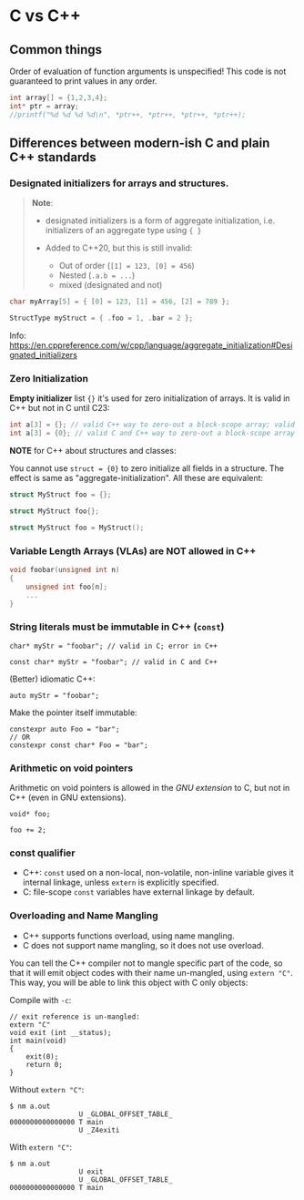 # C vs C++

## Common things

Order of evaluation of function arguments is unspecified!
This code is not guaranteed to print values in any order.

```cpp
int array[] = {1,2,3,4};
int* ptr = array;
//printf("%d %d %d %d\n", *ptr++, *ptr++, *ptr++, *ptr++);
```

## Differences between modern-ish C and plain C++ standards

### Designated initializers for arrays and structures.

> **Note**:
> - designated initializers is a form of aggregate initialization,
>   i.e. initializers of an aggregate type using `{ }`
>
> - Added to C++20, but this is still invalid:
>    * Out of order (`[1] = 123, [0] = 456`)
>    * Nested (`.a.b = ...`)
>    * mixed (designated and not)

```cpp
char myArray[5] = { [0] = 123, [1] = 456, [2] = 789 };

StructType myStruct = { .foo = 1, .bar = 2 };
```

Info: https://en.cppreference.com/w/cpp/language/aggregate_initialization#Designated_initializers

### Zero Initialization

**Empty initializer** list `{}` it's used for zero initialization of arrays.
It is valid in C++ but not in C until C23:

```cpp
int a[3] = {}; // valid C++ way to zero-out a block-scope array; valid in C since C23
int a[3] = {0}; // valid C and C++ way to zero-out a block-scope array
```

**NOTE** for C++ about structures and classes:

You cannot use `struct = {0}` to zero initialize all fields in a structure.
The effect is same as "aggregate-initialization". All these are equivalent:

```cpp
struct MyStruct foo = {};
```

```cpp
struct MyStruct foo{};
```

```cpp
struct MyStruct foo = MyStruct();
```

### Variable Length Arrays (VLAs) are NOT allowed in C++

```c
void foobar(unsigned int n)
{
    unsigned int foo[n];
    ...
}
```

### String literals must be immutable in C++ (`const`)

```
char* myStr = "foobar"; // valid in C; error in C++

const char* myStr = "foobar"; // valid in C and C++
```

(Better) idiomatic C++:

```
auto myStr = "foobar";
```

Make the pointer itself immutable:

```
constexpr auto Foo = "bar";
// OR
constexpr const char* Foo = "bar";
```

### Arithmetic on void pointers

Arithmetic on void pointers is allowed in the _GNU extension_ to C, but not in C++
(even in GNU extensions).

```
void* foo;

foo += 2;
```

### const qualifier

- C++: `const` used on a non-local, non-volatile, non-inline variable gives it
  internal linkage, unless `extern` is explicitly specified.
- C: file-scope `const` variables have external linkage by default.

### Overloading and Name Mangling

- C++ supports functions overload, using name mangling.
- C does not support name mangling, so it does not use overload.

You can tell the C++ compiler not to mangle specific part of the code, so that
it will emit object codes with their name un-mangled, using `extern "C"`.
This way, you will be able to link this object with C only objects:

Compile with `-c`:

```
// exit reference is un-mangled:
extern "C"
void exit (int __status);
int main(void)
{
    exit(0);
    return 0;
}
```

Without `extern "C"`:
```
$ nm a.out
                 U _GLOBAL_OFFSET_TABLE_
0000000000000000 T main
                 U _Z4exiti
```

With `extern "C"`:
```
$ nm a.out
                 U exit
                 U _GLOBAL_OFFSET_TABLE_
0000000000000000 T main

```

